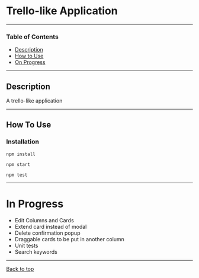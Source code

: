 # Trello-like Application

---
### Table of Contents

- [Description](#description)
- [How to Use](#how-to-use)
- [On Progress](#in-progress)
---

## Description

A trello-like application

---

## How To Use
### Installation

```
npm install
```
```
npm start
```
```
npm test
```

---
# In Progress
- Edit Columns and Cards
- Extend card instead of modal
- Delete confirmation popup
- Draggable cards to be put in another column
- Unit tests
- Search keywords
---


[Back to top](#Trello-like-application)